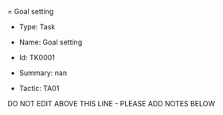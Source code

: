 = Goal setting

* Type: Task

* Name: Goal setting

* Id: TK0001

* Summary: nan

* Tactic: TA01

DO NOT EDIT ABOVE THIS LINE - PLEASE ADD NOTES BELOW

